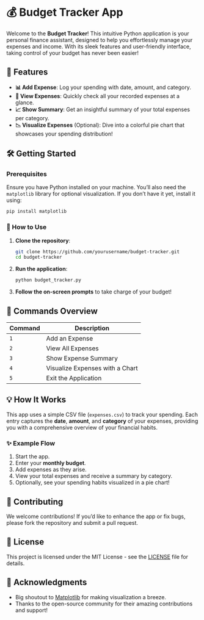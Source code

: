 
# 💰 Budget Tracker App

Welcome to the **Budget Tracker**! This intuitive Python application is your personal finance assistant, designed to help you effortlessly manage your expenses and income. With its sleek features and user-friendly interface, taking control of your budget has never been easier!

## 🚀 Features

- **📊 Add Expense**: Log your spending with date, amount, and category.
- **👀 View Expenses**: Quickly check all your recorded expenses at a glance.
- **📈 Show Summary**: Get an insightful summary of your total expenses per category.
- **📉 Visualize Expenses** (Optional): Dive into a colorful pie chart that showcases your spending distribution!

## 🛠 Getting Started

### Prerequisites

Ensure you have Python installed on your machine. You’ll also need the `matplotlib` library for optional visualization. If you don’t have it yet, install it using:

```bash
pip install matplotlib
```

### 🎉 How to Use

1. **Clone the repository**:

   ```bash
   git clone https://github.com/yourusername/budget-tracker.git
   cd budget-tracker
   ```

2. **Run the application**:

   ```bash
   python budget_tracker.py
   ```

3. **Follow the on-screen prompts** to take charge of your budget!

## 📝 Commands Overview

| Command | Description                       |
|---------|-----------------------------------|
| `1`     | Add an Expense                    |
| `2`     | View All Expenses                 |
| `3`     | Show Expense Summary              |
| `4`     | Visualize Expenses with a Chart   |
| `5`     | Exit the Application              |

## 💡 How It Works

This app uses a simple CSV file (`expenses.csv`) to track your spending. Each entry captures the **date**, **amount**, and **category** of your expenses, providing you with a comprehensive overview of your financial habits.

### ✨ Example Flow

1. Start the app.
2. Enter your **monthly budget**.
3. Add expenses as they arise.
4. View your total expenses and receive a summary by category.
5. Optionally, see your spending habits visualized in a pie chart!

## 🤝 Contributing

We welcome contributions! If you’d like to enhance the app or fix bugs, please fork the repository and submit a pull request. 

## 📜 License

This project is licensed under the MIT License - see the [LICENSE](LICENSE) file for details.

## 🙌 Acknowledgments

- Big shoutout to [Matplotlib](https://matplotlib.org/) for making visualization a breeze.
- Thanks to the open-source community for their amazing contributions and support!
